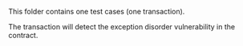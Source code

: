 This folder contains one test cases (one transaction). 

The transaction will detect the exception disorder vulnerability in the contract.